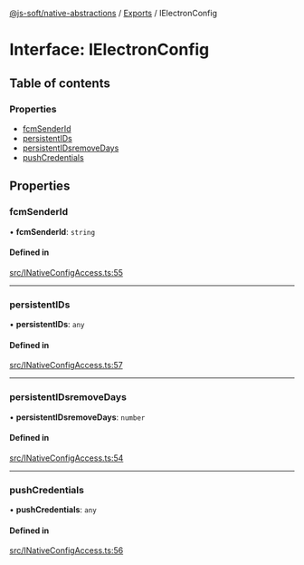 [@js-soft/native-abstractions](../README.md) / [Exports](../modules.md) / IElectronConfig

# Interface: IElectronConfig

## Table of contents

### Properties

- [fcmSenderId](IElectronConfig.md#fcmsenderid)
- [persistentIDs](IElectronConfig.md#persistentids)
- [persistentIDsremoveDays](IElectronConfig.md#persistentidsremovedays)
- [pushCredentials](IElectronConfig.md#pushcredentials)

## Properties

### fcmSenderId

• **fcmSenderId**: `string`

#### Defined in

[src/INativeConfigAccess.ts:55](https://github.com/js-soft/ts-native-access/blob/6589b22/packages/abstractions/src/INativeConfigAccess.ts#L55)

___

### persistentIDs

• **persistentIDs**: `any`

#### Defined in

[src/INativeConfigAccess.ts:57](https://github.com/js-soft/ts-native-access/blob/6589b22/packages/abstractions/src/INativeConfigAccess.ts#L57)

___

### persistentIDsremoveDays

• **persistentIDsremoveDays**: `number`

#### Defined in

[src/INativeConfigAccess.ts:54](https://github.com/js-soft/ts-native-access/blob/6589b22/packages/abstractions/src/INativeConfigAccess.ts#L54)

___

### pushCredentials

• **pushCredentials**: `any`

#### Defined in

[src/INativeConfigAccess.ts:56](https://github.com/js-soft/ts-native-access/blob/6589b22/packages/abstractions/src/INativeConfigAccess.ts#L56)
